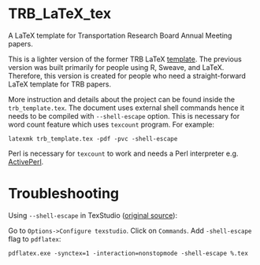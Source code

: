 # TRB_LaTeX_tex

A LaTeX template for Transportation Research Board Annual Meeting papers.

This is a lighter version of the former TRB LaTeX
[template](https://github.com/chiehrosswang/TRB_LaTeX_rnw). The previous
version was built primarily for people using R, Sweave, and LaTeX. Therefore,
this version is created for people who need a straight-forward LaTeX template
for TRB papers.

More instruction and details about the project can be found inside the
``trb_template.tex``. The document uses external shell commands hence it needs
to be compiled with ``--shell-escape`` option. This is necessary for word count
feature which uses ``texcount`` program. For example:

    latexmk trb_template.tex -pdf -pvc -shell-escape

Perl is necessary for ``texcount`` to work and needs a Perl interpreter e.g. [ActivePerl](http://www.activestate.com/activeperl/downloads).

# Troubleshooting
Using ``--shell-escape`` in TexStudio ([original source](http://tex.stackexchange.com/questions/233511/inkscape-and-shell-escape-with-texstudio)):

Go to ``Options->Configure texstudio``. Click on ``Commands``. Add ``-shell-escape`` flag to ``pdflatex``:

    pdflatex.exe -synctex=1 -interaction=nonstopmode -shell-escape %.tex
